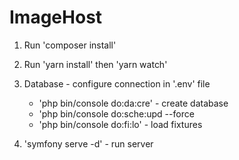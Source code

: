# ImageHost

1. Run 'composer install'
2. Run 'yarn install' then 'yarn watch'

3. Database - configure connection in '.env' file
   - 'php bin/console do:da:cre' - create database
   - 'php bin/console do:sche:upd --force
   - 'php bin/console do:fi:lo' - load fixtures

4. 'symfony serve -d' - run server
